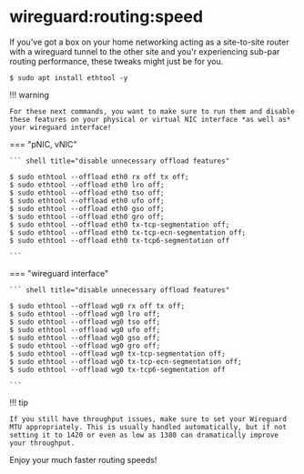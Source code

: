 # wireguard:routing:speed

If you've got a box on your home networking acting as a site-to-site router with a wireguard tunnel to the other site and you'r experiencing sub-par routing performance, these tweaks might just be for you.

``` shell title="make sure ethtool is installed"
$ sudo apt install ethtool -y
```

!!! warning

    For these next commands, you want to make sure to run them and disable these features on your physical or virtual NIC interface *as well as* your wireguard interface!

=== "pNIC, vNIC"

    ``` shell title="disable unnecessary offload features"

    $ sudo ethtool --offload eth0 rx off tx off;
    $ sudo ethtool --offload eth0 lro off;
    $ sudo ethtool --offload eth0 tso off;
    $ sudo ethtool --offload eth0 ufo off;
    $ sudo ethtool --offload eth0 gso off;
    $ sudo ethtool --offload eth0 gro off;
    $ sudo ethtool --offload eth0 tx-tcp-segmentation off;
    $ sudo ethtool --offload eth0 tx-tcp-ecn-segmentation off;
    $ sudo ethtool --offload eth0 tx-tcp6-segmentation off

    ```

=== "wireguard interface"

    ``` shell title="disable unnecessary offload features"

    $ sudo ethtool --offload wg0 rx off tx off;
    $ sudo ethtool --offload wg0 lro off;
    $ sudo ethtool --offload wg0 tso off;
    $ sudo ethtool --offload wg0 ufo off;
    $ sudo ethtool --offload wg0 gso off;
    $ sudo ethtool --offload wg0 gro off;
    $ sudo ethtool --offload wg0 tx-tcp-segmentation off;
    $ sudo ethtool --offload wg0 tx-tcp-ecn-segmentation off;
    $ sudo ethtool --offload wg0 tx-tcp6-segmentation off

    ```

!!! tip

    If you still have throughput issues, make sure to set your Wireguard MTU appropriately. This is usually handled automatically, but if not setting it to 1420 or even as low as 1380 can dramatically improve your throughput.
    
Enjoy your much faster routing speeds!

